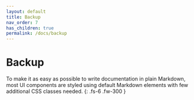 ```yaml
---
layout: default
title: Backup
nav_order: 7
has_children: true
permalink: /docs/backup
---
```


# Backup

To make it as easy as possible to write documentation in plain Markdown, most UI components are styled using default Markdown elements with few additional CSS classes needed.
{: .fs-6 .fw-300 }
